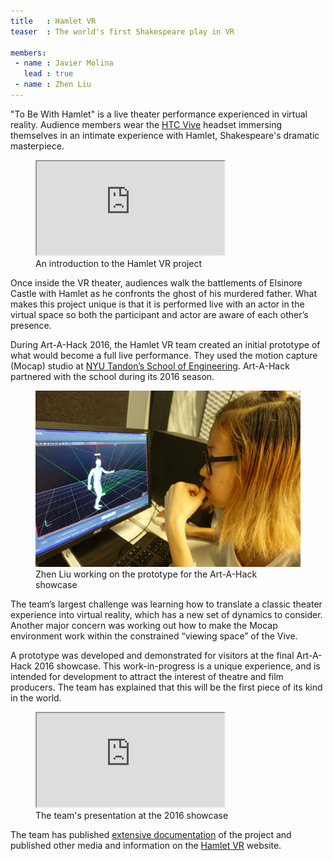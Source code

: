 ```yaml
---
title   : Hamlet VR
teaser  : The world's first Shakespeare play in VR

members:
 - name : Javier Molina
   lead : true
 - name : Zhen Liu
---
```


"To Be With Hamlet" is a live theater performance experienced in virtual reality. Audience members wear the [HTC Vive](http://www.vive.com/) headset immersing themselves in an intimate experience with Hamlet, Shakespeare's dramatic masterpiece.

<figure class="video ratio-54 with-caption">
	<iframe src="https://player.vimeo.com/video/176257847"></iframe>
	<figcaption>An introduction to the Hamlet VR project</figcaption>
</figure>

Once inside the VR theater, audiences walk the battlements of Elsinore Castle with Hamlet as he confronts the ghost of his murdered father. What makes this project unique is that it is performed live with an actor in the virtual space so both the participant and actor are aware of each other’s presence.

During Art-A-Hack 2016, the Hamlet VR team created an initial prototype of what would become a full live performance. They used the motion capture (Mocap) studio at [NYU Tandon’s School of Engineering](http://engineering.nyu.edu/academics/programs/integrated-digital-media-ms). Art-A-Hack partnered with the school during its 2016 season.

<figure>
	<img src="/images/projects/2016/hamlet-vr/zhen-liu.jpg" alt="Zhen Liu working on the prototype for the Art-A-Hack showcase" />
	<figcaption>Zhen Liu working on the prototype for the Art-A-Hack showcase</figcaption>
</figure>

The team’s largest challenge was learning how to translate a classic theater experience into virtual reality, which has a new set of dynamics to consider. Another major concern was working out how to make the Mocap environment work within the constrained “viewing space” of the Vive.

A prototype was developed and demonstrated for visitors at the final Art-A-Hack 2016 showcase. This work-in-progress is a unique experience, and is intended for development to attract the interest of theatre and film producers. The team has explained that this will be the first piece of its kind in the world.

<figure class="video ratio-55 with-caption">
	<iframe src="https://www.youtube.com/embed/6agG56kQTA0" allowfullscreen></iframe>
	<figcaption>The team's presentation at the 2016 showcase</figcaption>
</figure>

The team has published [extensive documentation](http://hamletvr.org/methodofthemadness/) of the project and published other media and information on the [Hamlet VR](http://hamletvr.org/) website.
